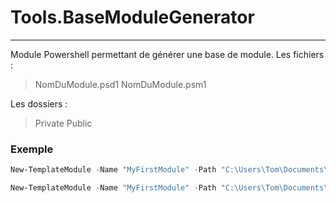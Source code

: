 # Tools.BaseModuleGenerator

---

Module Powershell permettant de générer une base de module.
Les fichiers :
> NomDuModule.psd1
> NomDuModule.psm1

Les dossiers :
> Private
> Public

### Exemple

```Powershell
New-TemplateModule -Name "MyFirstModule" -Path "C:\Users\Tom\Documents\WindowsPowerShell\Module"
```

```Powershell
New-TemplateModule -Name "MyFirstModule" -Path "C:\Users\Tom\Documents\WindowsPowerShell\Module" -Author "Tom"
```
